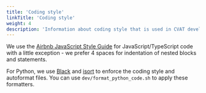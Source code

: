 ```yaml
---
title: 'Coding style'
linkTitle: 'Coding style'
weight: 4
description: 'Information about coding style that is used in CVAT development.'
---
```


We use the [Airbnb JavaScript Style Guide](https://github.com/airbnb/javascript)
for JavaScript/TypeScript code with a little exception - we prefer 4 spaces
for indentation of nested blocks and statements.

For Python, we use [Black](https://github.com/psf/black) and
[isort](https://pycqa.github.io/isort/) to enforce the coding style and autoformat files.
You can use `dev/format_python_code.sh` to apply these formatters.
